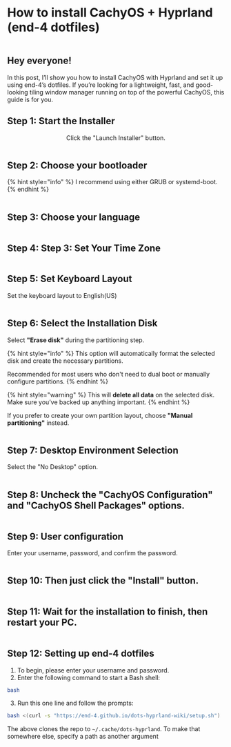 # How to install CachyOS + Hyprland (end-4 dotfiles)

<figure><img src=".gitbook/assets/image (4).png" alt=""><figcaption></figcaption></figure>

## Hey everyone!

In this post, I’ll show you how to install CachyOS with Hyprland and set it up using end-4’s dotfiles. If you’re looking for a lightweight, fast, and good-looking tiling window manager running on top of the powerful CachyOS, this guide is for you.

## Step 1: Start the Installer

<p align="center">Click the "Launch Installer" button.</p>

<figure><img src=".gitbook/assets/image (3).png" alt=""><figcaption></figcaption></figure>

## Step 2:  Choose your bootloader&#x20;

{% hint style="info" %}
I recommend using either GRUB or systemd-boot.
{% endhint %}

<figure><img src=".gitbook/assets/image (5).png" alt=""><figcaption></figcaption></figure>

## Step 3:  Choose your language

<figure><img src=".gitbook/assets/image (6).png" alt=""><figcaption></figcaption></figure>

## Step 4:  Step 3: Set Your Time Zone

<figure><img src=".gitbook/assets/image (1).png" alt=""><figcaption></figcaption></figure>

## Step 5: Set Keyboard Layout

Set the keyboard layout to English(US)&#x20;

<figure><img src=".gitbook/assets/image (2).png" alt=""><figcaption></figcaption></figure>

## Step 6: Select the Installation Disk

Select **"Erase disk"** during the partitioning step.

{% hint style="info" %}
This option will automatically format the selected disk and create the necessary partitions.

Recommended for most users who don't need to dual boot or manually configure partitions.
{% endhint %}

{% hint style="warning" %}
This will **delete all data** on the selected disk. Make sure you’ve backed up anything important.
{% endhint %}

If you prefer to create your own partition layout, choose **"Manual partitioning"** instead.

<figure><img src=".gitbook/assets/image (7).png" alt=""><figcaption></figcaption></figure>

## Step 7: Desktop Environment Selection

Select the "No Desktop" option.

<figure><img src=".gitbook/assets/image (8).png" alt=""><figcaption></figcaption></figure>

## Step 8: **Uncheck the "CachyOS Configuration" and "CachyOS Shell Packages" options.**

<figure><img src=".gitbook/assets/image (9).png" alt=""><figcaption></figcaption></figure>

## Step  9: **User configuration**

Enter your username, password, and confirm the password.

<figure><img src=".gitbook/assets/image (10).png" alt=""><figcaption></figcaption></figure>

## Step 10: Then just click the "Install" button.

<figure><img src=".gitbook/assets/image (11).png" alt=""><figcaption></figcaption></figure>

## Step 11: **Wait for the installation to finish, then restart your PC.**

<figure><img src=".gitbook/assets/image (12).png" alt=""><figcaption></figcaption></figure>

## Step 12: Setting up end-4 dotfiles

1. To begin, please enter your username and password.
2. Enter the following command to start a Bash shell:

```bash
bash
```

3. Run this one line and follow the prompts:

```bash
bash <(curl -s "https://end-4.github.io/dots-hyprland-wiki/setup.sh")
```

The above clones the repo to `~/.cache/dots-hyprland`. To make that somewhere else, specify a path as another argument
